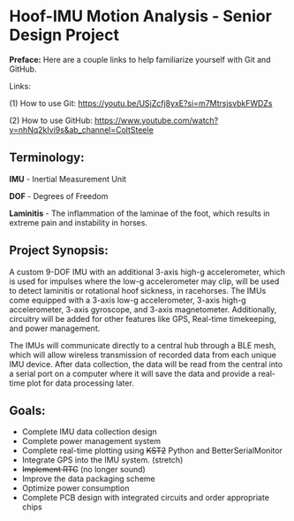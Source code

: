 # Hoof-IMU Motion Analysis - Senior Design Project

**Preface:** Here are a couple links to help familiarize yourself with Git and GitHub.

Links: 

(1) How to use Git: https://youtu.be/USjZcfj8yxE?si=m7MtrsjsvbkFWDZs  

(2) How to use GitHub: https://www.youtube.com/watch?v=nhNq2kIvi9s&ab_channel=ColtSteele

## Terminology:

**IMU** - Inertial Measurement Unit

**DOF** - Degrees of Freedom

**Laminitis** - The inflammation of the laminae of the foot, which results in extreme pain and instability in horses.

## Project Synopsis:
A custom 9-DOF IMU with an additional 3-axis high-g accelerometer, which is used for impulses where the low-g accelerometer may clip, will be used to detect laminitis or rotational hoof sickness, in racehorses.
The IMUs come equipped with a 3-axis low-g accelerometer, 3-axis high-g accelerometer, 3-axis gyroscope, and 3-axis magnetometer. Additionally, circuitry will be added for other features like GPS, Real-time timekeeping, and power management.

The IMUs will communicate directly to a central hub through a BLE mesh, which will allow wireless transmission of recorded data from each unique IMU device. After data collection, the data will be read from the central into a serial port on a computer where it will save the data and provide a real-time plot for data processing later.


## Goals:
- Complete IMU data collection design
- Complete power management system
- Complete real-time plotting using ~~KST2~~ Python and BetterSerialMonitor
- Integrate GPS into the IMU system. (stretch)
- ~~Implement RTC~~ (no longer sound)
- Improve the data packaging scheme
- Optimize power consumption
- Complete PCB design with integrated circuits and order appropriate chips
